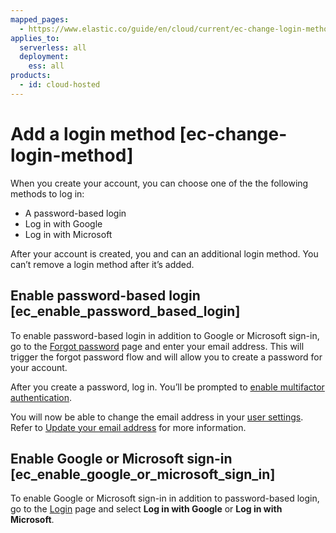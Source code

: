 ```yaml
---
mapped_pages:
  - https://www.elastic.co/guide/en/cloud/current/ec-change-login-method.html
applies_to:
  serverless: all
  deployment:
    ess: all
products:
  - id: cloud-hosted
---
```


# Add a login method [ec-change-login-method]

When you create your account, you can choose one of the the following methods to log in:

* A password-based login
* Log in with Google
* Log in with Microsoft

After your account is created, you and can an additional login method. You can’t remove a login method after it’s added.

## Enable password-based login [ec_enable_password_based_login]

To enable password-based login in addition to Google or Microsoft sign-in, go to the [Forgot password](https://cloud.elastic.co/forgot) page and enter your email address. This will trigger the forgot password flow and will allow you to create a password for your account.

After you create a password, log in. You’ll be prompted to [enable multifactor authentication](multifactor-authentication.md).

You will now be able to change the email address in your [user settings](https://cloud.elastic.co/user/settings). Refer to [Update your email address](/cloud-account/update-your-email-address.md) for more information.

## Enable Google or Microsoft sign-in [ec_enable_google_or_microsoft_sign_in]

To enable Google or Microsoft sign-in in addition to password-based login, go to the [Login](https://cloud.elastic.co/login) page and select **Log in with Google** or **Log in with Microsoft**.


